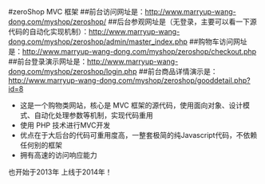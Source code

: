 #zeroShop MVC 框架
##前台访问网址是：http://www.marryup-wang-dong.com/myshop/zeroshop/
##后台参观网址是（无登录，主要可以看一下源代码的自动化实现机制）：http://www.marryup-wang-dong.com/myshop/zeroshop/admin/master_index.php
##购物车访问网址是：http://www.marryup-wang-dong.com/myshop/zeroshop/checkout.php
##前台登录演示网址是：http://www.marryup-wang-dong.com/myshop/zeroshop/login.php
##前台商品详情演示是：http://www.marryup-wang-dong.com/myshop/zeroshop/gooddetail.php?id=8
- 这是一个购物类网站，核心是 MVC 框架的源代码，使用面向对象、设计模式、自动化处理参数等机制，实现代码重用
- 使用 PHP 技术进行MVC开发
- 优点在于大后台的代码可重用度高，一整套极简的纯Javascript代码，不依赖任何别的框架
- 拥有高速的访问响应能力

也开始于2013年
上线于2014年！
